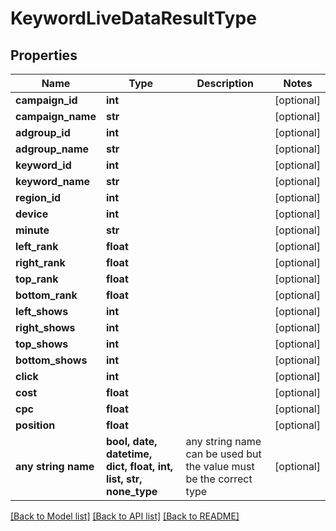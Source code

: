 # KeywordLiveDataResultType


## Properties
Name | Type | Description | Notes
------------ | ------------- | ------------- | -------------
**campaign_id** | **int** |  | [optional] 
**campaign_name** | **str** |  | [optional] 
**adgroup_id** | **int** |  | [optional] 
**adgroup_name** | **str** |  | [optional] 
**keyword_id** | **int** |  | [optional] 
**keyword_name** | **str** |  | [optional] 
**region_id** | **int** |  | [optional] 
**device** | **int** |  | [optional] 
**minute** | **str** |  | [optional] 
**left_rank** | **float** |  | [optional] 
**right_rank** | **float** |  | [optional] 
**top_rank** | **float** |  | [optional] 
**bottom_rank** | **float** |  | [optional] 
**left_shows** | **int** |  | [optional] 
**right_shows** | **int** |  | [optional] 
**top_shows** | **int** |  | [optional] 
**bottom_shows** | **int** |  | [optional] 
**click** | **int** |  | [optional] 
**cost** | **float** |  | [optional] 
**cpc** | **float** |  | [optional] 
**position** | **float** |  | [optional] 
**any string name** | **bool, date, datetime, dict, float, int, list, str, none_type** | any string name can be used but the value must be the correct type | [optional]

[[Back to Model list]](../README.md#documentation-for-models) [[Back to API list]](../README.md#documentation-for-api-endpoints) [[Back to README]](../README.md)


